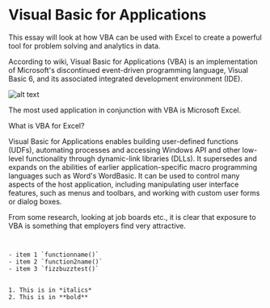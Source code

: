 Visual Basic for Applications
=============================

This essay will look at how VBA can be used with Excel to create a powerful tool for problem solving and analytics in data.

According to wiki, Visual Basic for Applications (VBA) is an implementation of Microsoft's discontinued event-driven programming language, Visual Basic 6, and its associated integrated development environment (IDE).

![alt text](http://excelvbalover.com/wp-content/themes/excelvbalover/images/vba-logo.png "VBA Logo")

The most used application in conjunction with VBA is Microsoft Excel.

What is VBA for Excel?

Visual Basic for Applications enables building user-defined functions (UDFs), automating processes and accessing Windows API and other low-level functionality through dynamic-link libraries (DLLs). It supersedes and expands on the abilities of earlier application-specific macro programming languages such as Word's WordBasic. It can be used to control many aspects of the host application, including manipulating user interface features, such as menus and toolbars, and working with custom user forms or dialog boxes.

From some research, looking at job boards etc., it is clear that exposure to VBA is something that employers find very attractive.

<pre><code>

- item 1 `functionname()`
- item 2 `function2name()`
- item 3 `fizzbuzztest()`


1. This is in *italics*
2. This is in **bold**

